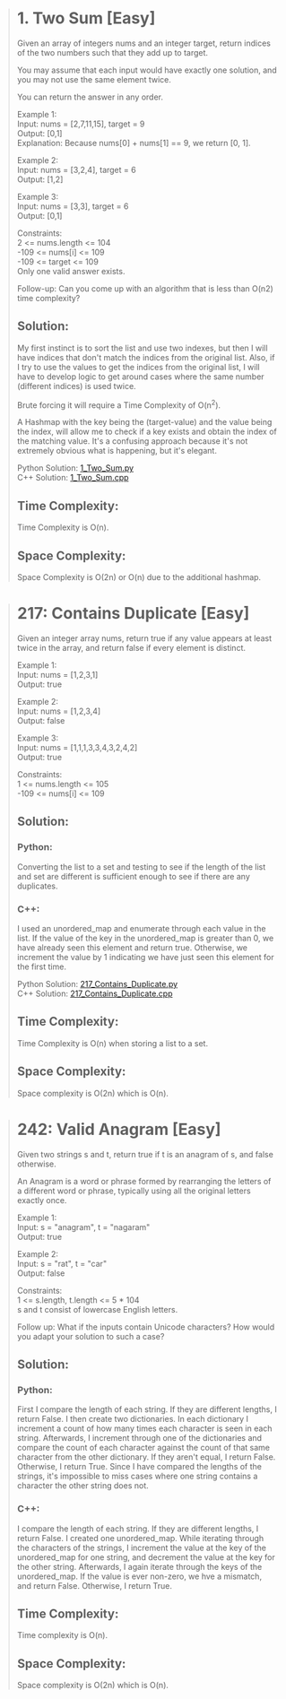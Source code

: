 > # 1. Two Sum [Easy]
>Given an array of integers nums and an integer target, return indices of the two numbers such that they add up to target.
>
>You may assume that each input would have exactly one solution, and you may not use the same element twice.
>
>You can return the answer in any order.
>
>Example 1:  
>Input: nums = [2,7,11,15], target = 9  
>Output: [0,1]  
>Explanation: Because nums[0] + nums[1] == 9, we return [0, 1].
>
>Example 2:  
>Input: nums = [3,2,4], target = 6  
>Output: [1,2]  
>
>Example 3:  
>Input: nums = [3,3], target = 6  
>Output: [0,1]  
>
>Constraints:  
>2 <= nums.length <= 104  
>-109 <= nums[i] <= 109  
>-109 <= target <= 109  
>Only one valid answer exists.
>
>Follow-up: Can you come up with an algorithm that is less than O(n2) time complexity?
>
> ## Solution:
> My first instinct is to sort the list and use two indexes, but then I will have indices that don't match the indices from the original list. Also, if I try to use the values to get the indices from the original list, I will have to develop logic to get around cases where the same number (different indices) is used twice.  
>
> Brute forcing it will require a Time Complexity of O(n<sup>2</sup>).  
>
> A Hashmap with the key being the (target-value) and the value being the index, will allow me to check if a key exists and obtain the index of the matching value. It's a confusing approach because it's not extremely obvious what is happening, but it's elegant.
>
> Python Solution: [1_Two_Sum.py](/python/1_Two_Sum.py)  
> C++ Solution: [1_Two_Sum.cpp](/c++/1_Two_Sum.cpp)
>
> ## Time Complexity:
> Time Complexity is O(n).
>
> ## Space Complexity:
> Space Complexity is O(2n) or O(n) due to the additional hashmap.

> # 217: Contains Duplicate [Easy]
>Given an integer array nums, return true if any value appears at least twice in the array, and return false if every element is distinct.
>
>Example 1:  
>Input: nums = [1,2,3,1]  
>Output: true
>
>Example 2:  
>Input: nums = [1,2,3,4]  
>Output: false  
>
>Example 3:  
>Input: nums = [1,1,1,3,3,4,3,2,4,2]  
>Output: true  
>
>Constraints:  
>1 <= nums.length <= 105  
>-109 <= nums[i] <= 109
>
> ## Solution:
> ### Python:
> Converting the list to a set and testing to see if the length of the list and set are different is sufficient enough to see if there are any duplicates.
> ### C++:
> I used an unordered_map and enumerate through each value in the list. If the value of the key in the unordered_map is greater than 0, we have already seen this element and return true. Otherwise, we increment the value by 1 indicating we have just seen this element for the first time.
>
> Python Solution: [217_Contains_Duplicate.py](/python/217_Contains_Duplicate.py)  
> C++ Solution: [217_Contains_Duplicate.cpp](/c++/217_Contains_Duplicate.cpp)
>
> ## Time Complexity:
> Time Complexity is O(n) when storing a list to a set.
> ## Space Complexity:
> Space complexity is O(2n) which is O(n).

> # 242: Valid Anagram [Easy]
>Given two strings s and t, return true if t is an anagram of s, and false otherwise.
>
>An Anagram is a word or phrase formed by rearranging the letters of a different word or phrase, typically using all the original letters exactly once.
>
>Example 1:  
>Input: s = "anagram", t = "nagaram"  
>Output: true  
>
>Example 2:  
>Input: s = "rat", t = "car"  
>Output: false
>
>Constraints:  
>1 <= s.length, t.length <= 5 * 104  
>s and t consist of lowercase English letters.  
>
>Follow up: What if the inputs contain Unicode characters? How would you adapt your solution to such a case?
>
> ## Solution:
> ### Python:
> First I compare the length of each string. If they are different lengths, I return False. I then create two dictionaries. In each dictionary I increment a count of how many times each character is seen in each string. Afterwards, I increment through one of the dictionaries and compare the count of each character against the count of that same character from the other dictionary. If they aren't equal, I return False. Otherwise, I return True. Since I have compared the lengths of the strings, it's impossible to miss cases where one string contains a character the other string does not.
>
> ### C++:
> I compare the length of each string. If they are different lengths, I return False. I created one unordered_map. While iterating through the characters of the strings, I increment the value at the key of the unordered_map for one string, and decrement the value at the key for the other string. Afterwards, I again iterate through the keys of the unordered_map. If the value is ever non-zero, we hve a mismatch, and return False. Otherwise, I return True.
>
> ## Time Complexity:
> Time complexity is O(n).
>
> ## Space Complexity:
> Space complexity is O(2n) which is O(n).